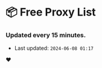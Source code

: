 # :package: Free Proxy List
### Updated every 15 minutes.

- Last updated: `2024-06-08 01:17`

:heart:
